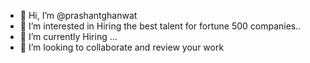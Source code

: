 - 👋 Hi, I’m @prashantghanwat
- 👀 I’m interested in Hiring the best talent for fortune 500 companies..
- 🌱 I’m currently Hiring ...
- 💞️ I’m looking to collaborate and review your work


<!---
prashantghanwat/prashantghanwat is a ✨ special ✨ repository because its `README.md` (this file) appears on your GitHub profile.
You can click the Preview link to take a look at your changes.
--->
